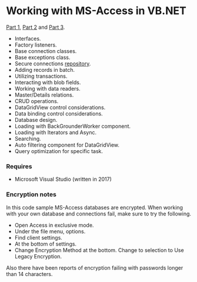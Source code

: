 # Working with MS-Access in VB.NET

[Part 1](https://social.technet.microsoft.com/wiki/contents/articles/52452.best-practices-working-with-ms-access-with-vb-net-part-1.aspx), [Part 2](https://social.technet.microsoft.com/wiki/contents/articles/52453.best-practices-working-with-ms-access-with-vb-net-part-2.aspx) and [Part 3](https://social.technet.microsoft.com/wiki/contents/articles/52454.best-practices-working-with-ms-access-with-vb-net-part-3.aspx).

- Interfaces.
- Factory listeners.
- Base connection classes.
- Base exceptions class.
- Secure connections [repository](https://github.com/karenpayneoregon/SecureConnectionStringsVisualBasic).
- Adding records in batch.
- Utilizing transactions.
- Interacting with blob fields.
- Working with data readers.
- Master/Details relations.
- CRUD operations.
- DataGridView control considerations.
- Data binding control considerations.
- Database design.
- Loading with BackGrounderWorker component.
- Loading with Iterators and Async.
- Searching.
- Auto filtering component for DataGridView.
- Query optimization for specific task.

### Requires
- Microsoft Visual Studio (written in 2017)

### Encryption notes
In this code sample MS-Access databases are encrypted. When working with your own database and connections fail, make sure to try the following.
- Open Access in exclusive mode.
- Under the file menu, options.
- Find client settings.
- At the bottom of settings.
- Change  Encryption Method at the bottom. Change to selection to Use Legacy Encryption.

Also there have been reports of encryption failing with passwords longer than 14 characters.